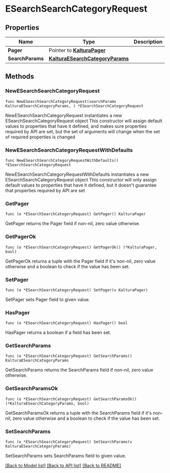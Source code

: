 # ESearchSearchCategoryRequest

## Properties

Name | Type | Description | Notes
------------ | ------------- | ------------- | -------------
**Pager** | Pointer to [**KalturaPager**](KalturaPager.md) |  | [optional] 
**SearchParams** | [**KalturaESearchCategoryParams**](KalturaESearchCategoryParams.md) |  | 

## Methods

### NewESearchSearchCategoryRequest

`func NewESearchSearchCategoryRequest(searchParams KalturaESearchCategoryParams, ) *ESearchSearchCategoryRequest`

NewESearchSearchCategoryRequest instantiates a new ESearchSearchCategoryRequest object
This constructor will assign default values to properties that have it defined,
and makes sure properties required by API are set, but the set of arguments
will change when the set of required properties is changed

### NewESearchSearchCategoryRequestWithDefaults

`func NewESearchSearchCategoryRequestWithDefaults() *ESearchSearchCategoryRequest`

NewESearchSearchCategoryRequestWithDefaults instantiates a new ESearchSearchCategoryRequest object
This constructor will only assign default values to properties that have it defined,
but it doesn't guarantee that properties required by API are set

### GetPager

`func (o *ESearchSearchCategoryRequest) GetPager() KalturaPager`

GetPager returns the Pager field if non-nil, zero value otherwise.

### GetPagerOk

`func (o *ESearchSearchCategoryRequest) GetPagerOk() (*KalturaPager, bool)`

GetPagerOk returns a tuple with the Pager field if it's non-nil, zero value otherwise
and a boolean to check if the value has been set.

### SetPager

`func (o *ESearchSearchCategoryRequest) SetPager(v KalturaPager)`

SetPager sets Pager field to given value.

### HasPager

`func (o *ESearchSearchCategoryRequest) HasPager() bool`

HasPager returns a boolean if a field has been set.

### GetSearchParams

`func (o *ESearchSearchCategoryRequest) GetSearchParams() KalturaESearchCategoryParams`

GetSearchParams returns the SearchParams field if non-nil, zero value otherwise.

### GetSearchParamsOk

`func (o *ESearchSearchCategoryRequest) GetSearchParamsOk() (*KalturaESearchCategoryParams, bool)`

GetSearchParamsOk returns a tuple with the SearchParams field if it's non-nil, zero value otherwise
and a boolean to check if the value has been set.

### SetSearchParams

`func (o *ESearchSearchCategoryRequest) SetSearchParams(v KalturaESearchCategoryParams)`

SetSearchParams sets SearchParams field to given value.



[[Back to Model list]](../README.md#documentation-for-models) [[Back to API list]](../README.md#documentation-for-api-endpoints) [[Back to README]](../README.md)


